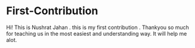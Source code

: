 # First-Contribution
Hi! This is Nushrat Jahan .
this is my first contribution .
Thankyou so much for teaching us in the most easiest and understanding way.
It will help me alot.

